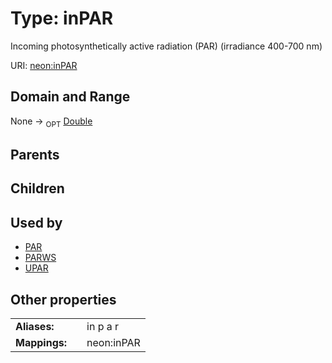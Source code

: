 
# Type: inPAR


Incoming photosynthetically active radiation (PAR) (irradiance 400-700 nm)

URI: [neon:inPAR](https://data.neonscience.org/inPAR)


## Domain and Range

None ->  <sub>OPT</sub> [Double](types/Double.md)

## Parents


## Children


## Used by

 * [PAR](PAR.md)
 * [PARWS](PARWS.md)
 * [UPAR](UPAR.md)

## Other properties

|  |  |  |
| --- | --- | --- |
| **Aliases:** | | in p a r |
| **Mappings:** | | neon:inPAR |

